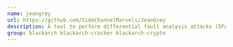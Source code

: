 ```yaml
---
name: jeangrey
url: https://github.com/SideChannelMarvels/JeanGrey
description: A tool to perform differential fault analysis attacks (DFA).
group: blackarch blackarch-cracker blackarch-crypto
---
```

